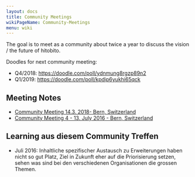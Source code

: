```yaml
---
layout: docs
title: Community Meetings
wikiPageName: Community-Meetings
menu: wiki
---
```


The goal is to meet as a community about twice a year to discuss the vision / the future of hitobito.

Doodles for next community meeting:

* Q4/2018: https://doodle.com/poll/ydnmung8rgzp89n2
* Q1/2019: https://doodle.com/poll/kpdip6yukhi65qck

## Meeting Notes

* [Community Meeting 14.3. 2018- Bern, Switzerland](Community-Meeting-2018-1)
* [Community Meeting 4 - 13. July 2016 - Bern, Switzerland](Community-Meeting-4)

## Learning aus diesem Community Treffen

* Juli 2016: Inhaltliche spezifischer Austausch zu Erweiterungen haben nicht so gut Platz, Ziel in Zukunft eher auf die Priorisierung setzen, sehen was sind bei den verschiedenen Organisationen die grossen Themen.
